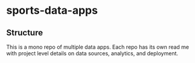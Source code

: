 # sports-data-apps

## Structure 
This is a mono repo of multiple data apps. Each repo has its own read me with project level details on data sources, analytics, and deployment.

